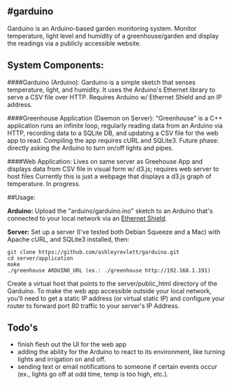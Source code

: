 #garduino
---

Garduino is an Arduino-based garden monitoring system.
Monitor temperature, light level and humidity of a greenhouse/garden
and display the readings via a publicly accessible website.

## System Components:

####Garduino (Arduino): 
Garduino is a simple sketch that senses temperature, light, and humidity.
It uses the Arduino's Ethernet library to serve a CSV file over HTTP.
Requires Arduino w/ Ethernet Shield and an IP address.

####Greenhouse Application (Daemon on Server):
"Greenhouse" is a C++ application runs an infinite loop, regularly reading data 
from an Arduino via HTTP, recording data to a SQLite DB, and updating a CSV file for the web app to read.
Compiling the app requires cURL and SQLite3.
Future phase: directly asking the Arduino to turn on/off lights and pipes.

####Web Application:
Lives on same server as Greehouse App and displays data from CSV file
in visual form w/ d3.js; requires web server to host files
Currently this is just a webpage that displays a d3.js graph of temperature. 
In progress.	

##Usage:

**Arduino:**
Upload the "arduino/garduino.ino" sketch to an Arduino that's connected
to your local network via an [Ethernet Shield](http://arduino.cc/en/Main/ArduinoEthernetShield).

**Server:**
Set up a server (I've tested both Debian Squeeze and a Mac) with Apache cURL, and SQLite3 installed, then:
```
git clone https://github.com/ashleyrevlett/garduino.git
cd server/application
make
./greenhouse ARDUINO_URL (ex.: ./greenhouse http://192.168.1.191)
```
Create a virtual host that points to the server/public_html directory of the Garduino.
To make the web app accessible outside your local network, you'll need to get a static IP
address (or virtual static IP) and configure your router to forward port 80 traffic to 
your server's IP Address.

## Todo's

* finish flesh out the UI for the web app
* adding the ability for the Arduino to react to its environment, like turning lights and irrigation on and off. 
* sending text or email notifications to someone if certain events occur (ex., lights go off at odd time, temp is too high, etc.).
